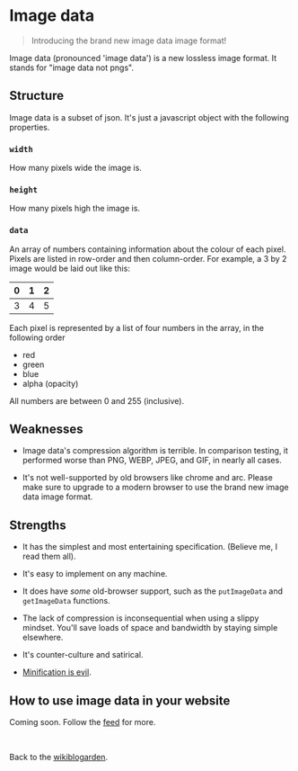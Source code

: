 # Image data

> Introducing the brand new image data image format!

Image data (pronounced 'image data') is a new lossless image format. It stands for "image data not pngs". 

## Structure

Image data is a subset of json. It's just a javascript object with the following properties.

### `width`

How many pixels wide the image is.

### `height`

How many pixels high the image is.

### `data`

An array of numbers containing information about the colour of each pixel. Pixels are listed in row-order and then column-order. For example, a 3 by 2 image would be laid out like this:

| 0 | 1 | 2 |
|---|---|---|
| 3 | 4 | 5 |

Each pixel is represented by a list of four numbers in the array, in the following order

- red
- green
- blue
- alpha (opacity)

All numbers are between 0 and 255 (inclusive).

## Weaknesses

- Image data's compression algorithm is terrible. In comparison testing, it performed worse than PNG, WEBP, JPEG, and GIF, in nearly all cases.

- It's not well-supported by old browsers like chrome and arc. Please make sure to upgrade to a modern browser to use the brand new image data image format.

## Strengths

- It has the simplest and most entertaining specification. (Believe me, I read them all).

- It's easy to implement on any machine.

- It does have *some* old-browser support, such as the `putImageData` and `getImageData` functions.

- The lack of compression is inconsequential when using a slippy mindset. You'll save loads of space and bandwidth by staying simple elsewhere.

- It's counter-culture and satirical.

- [Minification is evil](/wikiblogarden/better-computing/worse-computing/minification).

## How to use image data in your website

Coming soon. Follow the [feed](/feed) for more.

<br>

Back to the [wikiblogarden](/wikiblogarden).

